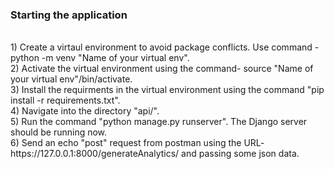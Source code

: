 ### Starting the application
<br>
1) Create a virtaul environment to avoid package conflicts. Use command - python -m venv "Name of your virtual env". <br>
2) Activate the virtual environment using the command- source "Name of your virtual env"/bin/activate. <br>
3) Install the requirments in the virtual environment using the command "pip install -r requirements.txt". <br>
4) Navigate into the directory "api/". <br>
5) Run the command "python manage.py runserver". The Django server should be running now. <br>
6) Send an echo "post" request from postman using the URL-  https://127.0.0.1:8000/generateAnalytics/ and passing some json data.<br>


